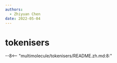 ```yaml
---
authors:
  - Zhiyuan Chen
date: 2022-05-04
---
```


# tokenisers

--8<-- "multimolecule/tokenisers/README.zh.md:8:"
